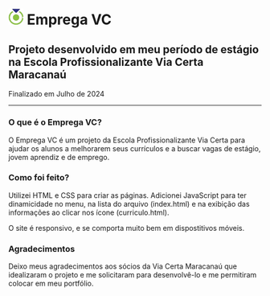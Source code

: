 <h1>
    <img src="assets/img/vc_logo.png" width="30px">
    Emprega VC
</h1>
<h2> Projeto desenvolvido em meu período de estágio na Escola Profissionalizante Via Certa Maracanaú </h2>
<p>Finalizado em Julho de 2024</p>
<hr>

<h3>O que é o Emprega VC?</h3>
<p>O Emprega VC é um projeto da Escola Profissionalizante Via Certa para ajudar os alunos a melhorarem seus currículos e a buscar vagas de estágio, jovem aprendiz e de emprego.</p>

<h3>Como foi feito?</h3>
<p>Utilizei HTML e CSS para criar as páginas. Adicionei JavaScript para ter dinamicidade no menu, na lista do arquivo (index.html) e na exibição das informações ao clicar nos ícone (curriculo.html).</p>

<p>O site é responsivo, e se comporta muito bem em dispostitivos móveis.</p>

<h3>Agradecimentos</h3>
<p>Deixo meus agradecimentos aos sócios da Via Certa Maracanaú que idealizaram o projeto e me solicitaram para desenvolvê-lo e me permitiram colocar em meu portfólio.</p>